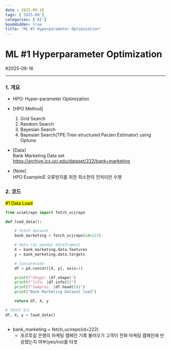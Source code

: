 ```yaml
---
date : 2025-09-16
tags: ['2025-09']
categories: ['AI']
bookHidden: true
title: "ML #1 Hyperparameter Optimization"
---
```


# ML #1 Hyperparameter Optimization

#2025-09-16

---

### 1. 개요

- HPO: Hyper-parameter Optimization

- [HPO Method]
  1. Grid Search
  2. Random Search
  3. Bayesian Search
  4. Bayesian Search(TPE:Tree-structured Parzen Estimator) using Optuna

- [Data]  
    Bank Marketing Data set  
    https://archive.ics.uci.edu/dataset/222/bank+marketing

- [Note]  
    HPO Example로 오류방지를 위한 최소한의 전처리만 수행

###

### 2. 코드

<mark>#1 Data Load</mark>

```python
from ucimlrepo import fetch_ucirepo

def load_data():

    # fetch dataset
    bank_marketing = fetch_ucirepo(id=222)

    # data (as pandas dataframes)
    X = bank_marketing.data.features
    y = bank_marketing.data.targets

    # Concatenate
    df = pd.concat([X, y], axis=1)

    print(f"Shape: {df.shape}")
    print(f"Info: {df.info()}")
    print(f"Samples: {df.head(5)}")
    print("Bank Marketing Dataset load")

    return df, X, y

# 데이터 로드
df, X, y = load_data()
```
```plain text

```

- bank_marketing = fetch_ucirepo(id=222)
  - 포르투갈 은행의 마케팅 캠페인 기록 불러오기
고객이 전화 마케팅 캠페인에 반응했는지 여부(yes/no)를 타겟

